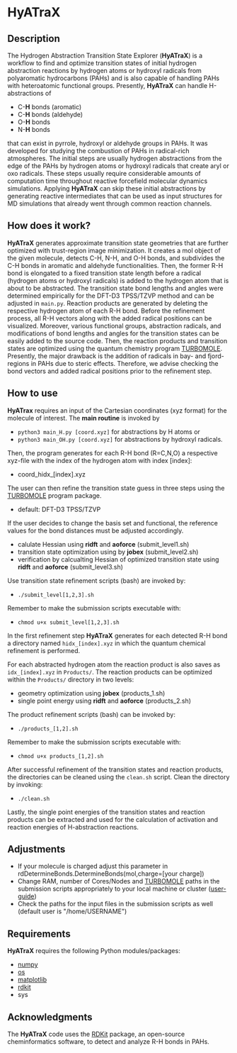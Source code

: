 # HyATraX
## Description 
The Hydrogen Abstraction Transition State Explorer (**HyATraX**) is a workflow to find and optimize transition states of initial
hydrogen abstraction reactions by hydrogen atoms or hydroxyl radicals from polyaromatic hydrocarbons (PAHs) and is also capable of 
handling PAHs with heteroatomic functional groups. Presently, **HyATraX** can handle H-abstractions of 
 * C-**H** bonds (aromatic)
 * C-**H** bonds (aldehyde)
 * O-**H** bonds 
 * N-**H** bonds
   
that can exist in pyrrole, hydroxyl or aldehyde groups in PAHs. It was developed for studying the combustion of PAHs in radical-rich 
atmospheres. The initial steps are usually hydrogen abstractions from the edge of the PAHs by hydrogen atoms or hydroxyl radicals that create 
aryl or oxo radicals. These steps usually require considerable amounts of computation time throughout reactive forcefield molecular dynamics 
simulations. Applying **HyATraX** can skip these initial abstractions by generating reactive intermediates that can be used as input 
structures for MD simulations that already went through common reaction channels. 

## How does it work?

**HyATraX** generates approximate transition state geometries that are further optimized with trust-region image minimization. It creates a mol object of the given molecule, detects C-H, N-H, and O-H bonds, and subdivides the C-H bonds in aromatic and aldehyde functionalities. Then, the former R-H bond is elongated to a fixed transition state length before a radical (hydrogen atoms or hydroxyl radicals) is added to the hydrogen atom that is about to be abstracted. The transition state bond lengths and angles were determined empirically for the DFT-D3 TPSS/TZVP method and can be adjusted in `main.py`. Reaction products are generated by deleting the respective hydrogen atom of each R-H bond. Before the refinement process, all R-H vectors along with the added radical positions can be visualized. Moreover, various functional groups, abstraction radicals, and modifications of bond lengths and angles for the transition states can be easily added to the source code. Then, the reaction products and transition states are optimized using the quantum chemistry program [TURBOMOLE](https://www.turbomole.org/). Presently, the major drawback is the addition of radicals in bay- and fjord-regions in PAHs due to steric effects. Therefore, we advise checking the bond vectors and added radical positions prior to the refinement step. 

## How to use

**HyATrax** requires an input of the Cartesian coordinates (xyz format) for the molecule of interest. The **main
routine** is invoked by
 * `python3 main_H.py [coord.xyz]` for abstractions by H atoms or
 * `python3 main_OH.py [coord.xyz]` for abstractions by hydroxyl radicals.
   
Then, the program generates for each R-H bond (R=C,N,O) a respective xyz-file with the index of the hydrogen
atom with index [index]:
 * coord_hidx_[index].xyz
   
The user can then refine the transition state guess in three steps using the [TURBOMOLE](https://www.turbomole.org/) program package.
 * default: DFT-D3 TPSS/TZVP
   
If the user decides to change the basis set and functional, the reference values for the bond distances must be
adjusted accordingly.
 * calulate Hessian using **ridft** and **aoforce** (submit_level1.sh)
 * transition state optimization using by **jobex** (submit_level2.sh)
 * verification by calcualting Hessian of optimized transition state using **ridft** and **aoforce** (submit_level3.sh)
   
Use transition state refinement scripts (bash) are invoked by:
 * `./submit_level[1,2,3].sh`

Remember to make the submission scripts executable with:
 * `chmod u+x submit_level[1,2,3].sh`

In the first refinement step **HyATraX** generates for each detected R-H bond a directory
named `hidx_[index].xyz` in which the quantum chemical refinement is performed. 

For each abstracted hydrogen atom the reaction product is also saves as `idx_[index].xyz` in `Products/`. 
The reaction products can be optimized within the `Products/` directory in two levels:
 * geometry optimization using **jobex** (products_1.sh)
 * single point energy using **ridft** and **aoforce** (products_2.sh)
   
The product refinement scripts (bash) can be invoked by:
 * `./products_[1,2].sh`
   
Remember to make the submission scripts executable with:
 * `chmod u+x products_[1,2].sh`
   
After successful refinement of the transition states and reaction products, the directories can be  cleaned using the `clean.sh` script.
Clean the directory by invoking:
 * `./clean.sh`
   
Lastly, the single point energies of the transition states and reaction products can be extracted and used for the calculation of
activation and reaction energies of H-abstraction reactions.

## Adjustments 
 * If your molecule is charged adjust this parameter in rdDetermineBonds.DetermineBonds(mol,charge=[your charge])
 * Change RAM, number of Cores/Nodes and [TURBOMOLE](https://www.turbomole.org/) paths in the submission scripts appropriately to your local machine or cluster ([user-guide](https://arc-user-guide.readthedocs.io/en/latest/arc-script-basics.html)) 
 * Check the paths for the input files in the submission scripts as well (default user is "/home/USERNAME")
   
## Requirements

**HyATraX** requires the following Python modules/packages:
 * [numpy](https://numpy.org/)
 * [os](https://github.com/python/cpython/blob/3.12/Lib/os.py)
 * [matplotlib](https://matplotlib.org/)
 * [rdkit](https://www.rdkit.org/docs/index.html)
 * sys

## Acknowledgments
The **HyATraX** code uses the [RDKit](https://www.rdkit.org/docs/index.html) package, an open-source cheminformatics software, 
to detect and analyze R-H bonds in PAHs.  
